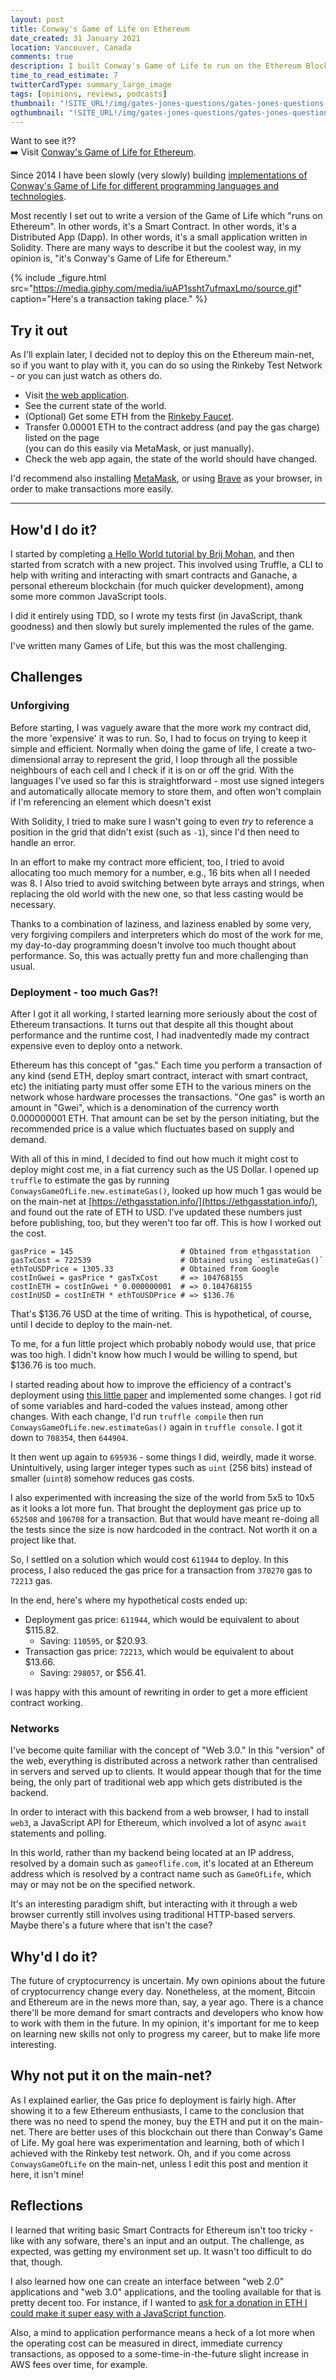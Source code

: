 ```yaml
---
layout: post
title: Conway's Game of Life on Ethereum
date_created: 31 January 2021
location: Vancouver, Canada
comments: true
description: I built Conway's Game of Life to run on the Ethereum Blockchain network, using Solidity - you can use it now!
time_to_read_estimate: 7
twitterCardType: summary_large_image
tags: [opinions, reviews, podcasts]
thumbnail: "!SITE_URL!/img/gates-jones-questions/gates-jones-questions-thumbnail-tw.png"
ogthumbnail: "!SITE_URL!/img/gates-jones-questions/gates-jones-questions-thumbnail-og.png"
---
```


Want to see it??<br>➡️ Visit [Conway's Game of Life for Ethereum](https://conwaysgame.github.io/solidity-ethereum/).

Since 2014 I have been slowly (very slowly) building [implementations of Conway's Game of Life for different programming languages and technologies](https://github.com/conwaysgame/).

Most recently I set out to write a version of the Game of Life which "runs on Ethereum". In other words, it's a Smart Contract. In other words, it's a Distributed App (Dapp). In other words, it's a small application written in Solidity. There are many ways to describe it but the coolest way, in my opinion is, "it's Conway's Game of Life for Ethereum."

{% include _figure.html src="https://media.giphy.com/media/iuAP1ssht7ufmaxLmo/source.gif" caption="Here's a transaction taking place." %}

## Try it out

As I'll explain later, I decided not to deploy this on the Ethereum main-net, so if you want to play with it, you can do so using the Rinkeby Test Network - or you can just watch as others do.

* Visit [the web application](https://conwaysgame.github.io/solidity-ethereum/).
* See the current state of the world.
* (Optional) Get some ETH from the [Rinkeby Faucet](https://faucet.rinkeby.io/).
* Transfer 0.00001 ETH to the contract address (and pay the gas charge) listed on the page<br>(you can do this easily via MetaMask, or just manually).
* Check the web app again, the state of the world should have changed.

I'd recommend also installing [MetaMask](https://chrome.google.com/webstore/detail/metamask/nkbihfbeogaeaoehlefnkodbefgpgknn?hl=en), or using [Brave](https://brave.com/) as your browser, in order to make transactions more easily.

---

## How'd I do it?

I started by completing [a Hello World tutorial by Brij Mohan](https://techbrij.com/hello-world-smart-contract-solidity-ethereum-dapp-part-1), and then started from scratch with a new project. This involved using Truffle, a CLI to help with writing and interacting with smart contracts and Ganache, a personal ethereum blockchain (for much quicker development), among some more common JavaScript tools.

I did it entirely using TDD, so I wrote my tests first (in JavaScript, thank goodness) and then slowly but surely implemented the rules of the game.

I've written many Games of Life, but this was the most challenging.

## Challenges

### Unforgiving

Before starting, I was vaguely aware that the more work my contract did, the more 'expensive' it was to run. So, I had to focus on trying to keep it simple and efficient. Normally when doing the game of life, I create a two-dimensional array to represent the grid, I loop through all the possible neighbours of each cell and I check if it is on or off the grid. With the languages I've used so far this is straightforward - most use signed integers and automatically allocate memory to store them, and often won't complain if I'm referencing an element which doesn't exist

With Solidity, I tried to make sure I wasn't going to even _try_ to reference a position in the grid that didn't exist (such as `-1`), since I'd then need to handle an error.

In an effort to make my contract more efficient, too, I tried to avoid allocating too much memory for a number, e.g., 16 bits when all I needed was 8. I Also tried to avoid switching between byte arrays and strings, when replacing the old world with the new one, so that less casting would be necessary.

Thanks to a combination of laziness, and laziness enabled by some very, very forgiving compilers and interpreters which do most of the work for me, my day-to-day programming doesn't involve too much thought about performance. So, this was actually pretty fun and more challenging than usual.

### Deployment - too much Gas?!

After I got it all working, I started learning more seriously about the cost of Ethereum transactions. It turns out that despite all this thought about performance and the runtime cost, I had inadventedly made my contract expensive even to deploy onto a network.

Ethereum has this concept of "gas." Each time you perform a transaction of any kind (send ETH, deploy smart contract, interact with smart contract, etc) the initiating party must offer some ETH to the various miners on the network whose hardware processes the transactions. "One gas" is worth an amount in "Gwei", which is a denomination of the currency worth 0.000000001 ETH. That amount can be set by the person initiating, but the recommended price is a value which fluctuates based on supply and demand.

With all of this in mind, I decided to find out how much it might cost to deploy might cost me, in a fiat currency such as the US Dollar. I opened up `truffle` to estimate the gas by running `ConwaysGameOfLife.new.estimateGas()`, looked up how much 1 gas would be on the main-net at [https://ethgasstation.info/](https://ethgasstation.info/), and found out the rate of ETH to USD. I've updated these numbers just before publishing, too, but they weren't too far off. This is how I worked out the cost.


```
gasPrice = 145                        # Obtained from ethgasstation
gasTxCost = 722539                    # Obtained using `estimateGas()`
ethToUSDPrice = 1305.33               # Obtained from Google
costInGwei = gasPrice * gasTxCost     # => 104768155
costInETH = costInGwei * 0.000000001  # => 0.104768155
costInUSD = costInETH * ethToUSDPrice # => $136.76
```

That's $136.76 USD at the time of writing. This is hypothetical, of course, until I decide to deploy to the main-net.

To me, for a fun little project which probably nobody would use, that price was too high. I didn't know how much I would be willing to spend, but $136.76 is too much.

I started reading about how to improve the efficiency of a contract's deployment using [this little paper](http://article.nadiapub.com/IJGDC/vol10_no12/6.pdf) and implemented some changes. I got rid of some variables and hard-coded the values instead, among other changes. With each change, I'd run `truffle compile` then run `ConwaysGameOfLife.new.estimateGas()` again in `truffle console`. I got it down to `708354`, then `644904`.

It then went up again to `695936` - some things I did, weirdly, made it worse. Unintuitively, using larger integer types such as `uint` (256 bits) instead of smaller (`uint8`) somehow reduces gas costs.

I also experimented with increasing the size of the world from 5x5 to 10x5 as it looks a lot more fun. That brought the deployment gas price up to `652508` and `106708` for a transaction. But that would have meant re-doing all the tests since the size is now hardcoded in the contract. Not worth it on a project like that.

So, I settled on a solution which would cost `611944` to deploy. In this process, I also reduced the gas price for a transaction from `370270` gas to `72213` gas.

In the end, here's where my hypothetical costs ended up:

* Deployment gas price: `611944`, which would be equivalent to about $115.82.
  * Saving: `110595`, or $20.93.
* Transaction gas price: `72213`, which would be equivalent to about $13.66.
  * Saving: `298057`, or $56.41.

I was happy with this amount of rewriting in order to get a more efficient contract working.

### Networks

I've become quite familiar with the concept of "Web 3.0." In this "version" of the web, everything is distributed across a network rather than centralised in servers and served up to clients. It would appear though that for the time being, the only part of traditional web app which gets distributed is the backend.

In order to interact with this backend from a web browser, I had to install `web3`, a JavaScript API for Ethereum, which involved a lot of async `await` statements and polling.

In this world, rather than my backend being located at an IP address, resolved by a domain such as `gameoflife.com`, it's located at an Ethereum address which is resolved by a contract name such as `GameOfLife`, which may or may not be on the specified network.

It's an interesting paradigm shift, but interacting with it through a web browser currently still involves using traditional HTTP-based servers. Maybe there's a future where that isn't the case?

## Why'd I do it?

The future of cryptocurrency is uncertain. My own opinions about the future of cryptocurrency change every day. Nonetheless, at the moment, Bitcoin and Ethereum are in the news more than, say, a year ago. There is a chance there'll be more demand for smart contracts and developers who know how to work with them in the future. In my opinion, it's important for me to keep on learning new skills not only to progress my career, but to make life more interesting.

## Why not put it on the main-net?

As I explained earlier, the Gas price fo deployment is fairly high. After showing it to a few Ethereum enthusiasts, I came to the conclusion that there was no need to spend the money, buy the ETH and put it on the main-net. There are better uses of this blockchain out there than Conway's Game of Life. My goal here was experimentation and learning, both of which I achieved with the Rinkeby test network. Oh, and if you come across `ConwaysGameOfLife` on the main-net, unless I edit this post and mention it here, it isn't mine!

## Reflections

I learned that writing basic Smart Contracts for Ethereum isn't too tricky - like with any sofware, there's an input and an output. The challenge, as expected, was getting my environment set up. It wasn't too difficult to do that, though.

I also learned how one can create an interface between "web 2.0" applications and "web 3.0" applications, and the tooling available for that is pretty decent too. For instance, if I wanted to <a href="#" class="sendEthButton">ask for a donation in ETH I could make it super easy with a JavaScript function</a>.

Also, a mind to application performance means a heck of a lot more when the operating cost can be measured in direct, immediate currency transactions, as opposed to a some-time-in-the-future slight increase in AWS fees over time, for example.

<script type="text/javascript">
  const sendEthButton = document.querySelector('.sendEthButton');

  //Sending Ethereum to an address
  sendEthButton.addEventListener('click', e => {
    e.preventDefault()
    if (!ethereum) {
      alert("You don't have a wallet installed in your browser. Search for Metamask :)")
    }
    // debugger
    ethereum.request({ method: 'eth_requestAccounts' }).then(accounts => {
      debugger
      ethereum
        .request({
          method: 'eth_sendTransaction',
          params: [
            {
              from: accounts[0],
              to: '0x860c8513dE758223C59D7dFc544298b4Bf059288',
              value: '0x5af3107a4000',
              gasPrice: '0x09184e72a000',
              gas: '0x2710',
            },
          ],
        })
        .then((txHash) => console.log(txHash))
        .catch((error) => console.error);
    });
  });
</script>
